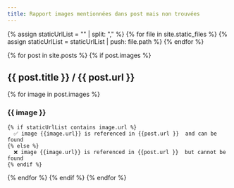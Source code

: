 ```yaml
---
title: Rapport images mentionnées dans post mais non trouvées
---
```

{% assign staticUrlList = "" | split: "," %}
{% for file in site.static_files %}
  {% assign staticUrlList = staticUrlList | push: file.path %}
{% endfor %}

{% for post in site.posts %}
  {% if post.images %}
## {{ post.title }} / {{ post.url }}
  {% for image in post.images %}
### {{ image }} 
    {% if staticUrlList contains image.url %}
      ✅ image {{image.url}} is referenced in {{post.url }}  and can be found
    {% else %}
      ❌ image {{image.url}} is referenced in {{post.url }}  but cannot be found
    {% endif %}
  {% endfor %}
 {% endif %}
{% endfor %}
